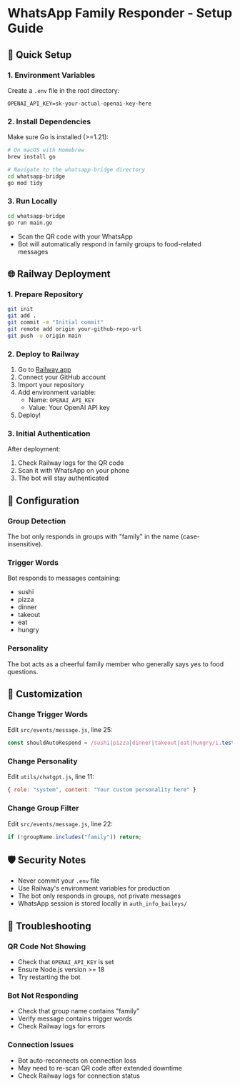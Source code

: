# WhatsApp Family Responder - Setup Guide

## 🚀 Quick Setup

### 1. Environment Variables
Create a `.env` file in the root directory:
```env
OPENAI_API_KEY=sk-your-actual-openai-key-here
```

### 2. Install Dependencies
Make sure Go is installed (>=1.21):
```bash
# On macOS with Homebrew
brew install go

# Navigate to the whatsapp-bridge directory
cd whatsapp-bridge
go mod tidy
```

### 3. Run Locally
```bash
cd whatsapp-bridge
go run main.go
```
- Scan the QR code with your WhatsApp
- Bot will automatically respond in family groups to food-related messages

## 🌐 Railway Deployment

### 1. Prepare Repository
```bash
git init
git add .
git commit -m "Initial commit"
git remote add origin your-github-repo-url
git push -u origin main
```

### 2. Deploy to Railway
1. Go to [Railway.app](https://railway.app)
2. Connect your GitHub account
3. Import your repository
4. Add environment variable:
   - Name: `OPENAI_API_KEY`
   - Value: Your OpenAI API key
5. Deploy!

### 3. Initial Authentication
After deployment:
1. Check Railway logs for the QR code
2. Scan it with WhatsApp on your phone
3. The bot will stay authenticated

## 🔧 Configuration

### Group Detection
The bot only responds in groups with "family" in the name (case-insensitive).

### Trigger Words
Bot responds to messages containing:
- sushi
- pizza  
- dinner
- takeout
- eat
- hungry

### Personality
The bot acts as a cheerful family member who generally says yes to food questions.

## 📝 Customization

### Change Trigger Words
Edit `src/events/message.js`, line 25:
```js
const shouldAutoRespond = /sushi|pizza|dinner|takeout|eat|hungry/i.test(text);
```

### Change Personality
Edit `utils/chatgpt.js`, line 11:
```js
{ role: "system", content: "Your custom personality here" }
```

### Change Group Filter
Edit `src/events/message.js`, line 22:
```js
if (!groupName.includes("family")) return;
```

## 🛡️ Security Notes

- Never commit your `.env` file
- Use Railway's environment variables for production
- The bot only responds in groups, not private messages
- WhatsApp session is stored locally in `auth_info_baileys/`

## 🐛 Troubleshooting

### QR Code Not Showing
- Check that `OPENAI_API_KEY` is set
- Ensure Node.js version >= 18
- Try restarting the bot

### Bot Not Responding
- Check that group name contains "family"
- Verify message contains trigger words
- Check Railway logs for errors

### Connection Issues
- Bot auto-reconnects on connection loss
- May need to re-scan QR code after extended downtime
- Check Railway logs for connection status